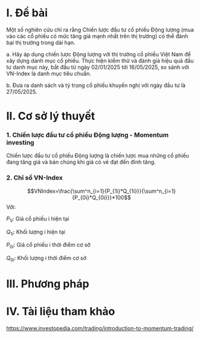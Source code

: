 # I. Đề bài
Một số nghiên cứu chỉ ra rằng Chiến lược đầu tư cổ phiếu Động lượng (mua vào các cổ phiếu có mức tăng giá mạnh nhất trên thị trường) có thể đánh bại thị trường trong dài hạn.

a. Hãy áp dụng chiến lược Động lượng với thị trường cổ phiếu Việt Nam để xây dựng danh mục cổ phiếu. Thực hiện kiểm thử và đánh giá hiệu quả đầu tư danh mục này, bắt đầu từ ngày 02/01/2025 tới 16/05/2025, so sánh với VN-Index là danh mục tiêu chuẩn.

b. Đưa ra danh sách và tỷ trọng cổ phiếu khuyến nghị với ngày đầu tư là 27/05/2025.

# II. Cơ sở lý thuyết
### 1. Chiến lược đầu tư cổ phiếu Động lượng - Momentum investing
Chiến lược đầu tư cổ phiếu Động lượng là chiến lược mua những cổ phiếu đang tăng giá và bán chúng khi giá có vẻ đạt đến đỉnh tăng.
### 2. Chỉ số VN-Index
$$VNIndex=\frac{\sum^n_{i=1}{P_{1i}*Q_{1i}}}{\sum^n_{i=1}{P_{0i}*Q_{0i}}}*100$$
Với:

$P_{1i}$: Giá cổ phiếu i hiện tại

$Q_{1i}$: Khối lượng i hiện tại

$P_{0i}$: Giá cổ phiếu i thời điểm cơ sở

$Q_{0i}$: Khối lượng i thời điểm cơ sở

# III. Phương pháp
# IV. Tài liệu tham khảo
https://www.investopedia.com/trading/introduction-to-momentum-trading/

